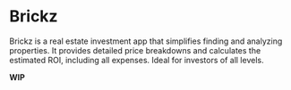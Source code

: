 # Brickz

Brickz is a real estate investment app that simplifies finding and analyzing properties. It provides detailed price breakdowns and calculates the estimated ROI, including all expenses. Ideal for investors of all levels.

<strong> WIP </strong>
